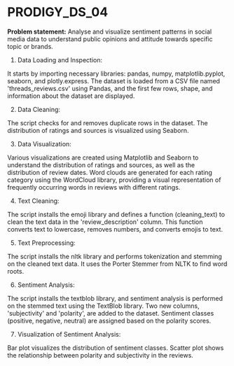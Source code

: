 # PRODIGY_DS_04

**Problem statement:** Analyse and visualize sentiment patterns in social media data to understand public opinions and attitude towards specific topic or brands.

1. Data Loading and Inspection:

It starts by importing necessary libraries: pandas, numpy, matplotlib.pyplot, seaborn, and plotly.express.
The dataset is loaded from a CSV file named 'threads_reviews.csv' using Pandas, and the first few rows, shape, and information about the dataset are displayed.

2. Data Cleaning:

The script checks for and removes duplicate rows in the dataset.
The distribution of ratings and sources is visualized using Seaborn.

3. Data Visualization:

Various visualizations are created using Matplotlib and Seaborn to understand the distribution of ratings and sources, as well as the distribution of review dates.
Word clouds are generated for each rating category using the WordCloud library, providing a visual representation of frequently occurring words in reviews with different ratings.

4. Text Cleaning:

The script installs the emoji library and defines a function (cleaning_text) to clean the text data in the 'review_description' column. This function converts text to lowercase, removes numbers, and converts emojis to text.

5. Text Preprocessing:

The script installs the nltk library and performs tokenization and stemming on the cleaned text data. It uses the Porter Stemmer from NLTK to find word roots.

6. Sentiment Analysis:

The script installs the textblob library, and sentiment analysis is performed on the stemmed text using the TextBlob library. Two new columns, 'subjectivity' and 'polarity', are added to the dataset.
Sentiment classes (positive, negative, neutral) are assigned based on the polarity scores.

7. Visualization of Sentiment Analysis:

Bar plot visualizes the distribution of sentiment classes.
Scatter plot shows the relationship between polarity and subjectivity in the reviews.

